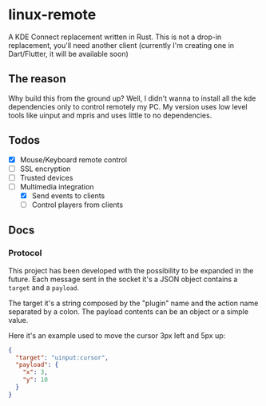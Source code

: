 # linux-remote

A KDE Connect replacement written in Rust. This is not a drop-in replacement, you'll need another client (currently I'm creating one in Dart/Flutter, it will be available soon)

## The reason

Why build this from the ground up? Well, I didn't wanna to install all the kde dependencies only to control remotely my PC.
My version uses low level tools like uinput and mpris and uses little to no dependencies.

## Todos

- [x] Mouse/Keyboard remote control
- [ ] SSL encryption
- [ ] Trusted devices
- [ ] Multimedia integration
  - [x] Send events to clients
  - [ ] Control players from clients 

## Docs

### Protocol

This project has been developed with the possibility to be expanded in the future. Each message sent in the socket it's a JSON object contains a `target` and a `payload`.

The target it's a string composed by the "plugin" name and the action name separated by a colon. The payload contents can be an object or a simple value.

Here it's an example used to move the cursor 3px left and 5px up:
```json
{
  "target": "uinput:cursor",
  "payload": {
    "x": 3,
    "y": 10
  }
}
```